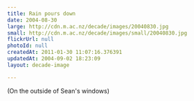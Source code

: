 ```yaml
---
title: Rain pours down
date: 2004-08-30
large: http://cdn.m.ac.nz/decade/images/20040830.jpg
small: http://cdn.m.ac.nz/decade/images/small/20040830.jpg
flickrUrl: null
photoId: null
createdAt: 2011-01-30 11:07:16.376391
updatedAt: 2004-09-02 18:23:09
layout: decade-image

---
```

(On the outside of Sean's windows)
